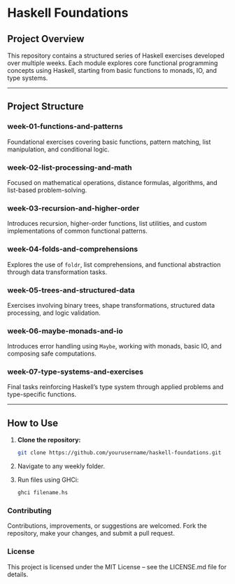 # Haskell Foundations

## Project Overview

This repository contains a structured series of Haskell exercises developed over multiple weeks. Each module explores core functional programming concepts using Haskell, starting from basic functions to monads, IO, and type systems.

---

## Project Structure

### week-01-functions-and-patterns
Foundational exercises covering basic functions, pattern matching, list manipulation, and conditional logic.

### week-02-list-processing-and-math
Focused on mathematical operations, distance formulas, algorithms, and list-based problem-solving.

### week-03-recursion-and-higher-order
Introduces recursion, higher-order functions, list utilities, and custom implementations of common functional patterns.

### week-04-folds-and-comprehensions
Explores the use of `foldr`, list comprehensions, and functional abstraction through data transformation tasks.

### week-05-trees-and-structured-data
Exercises involving binary trees, shape transformations, structured data processing, and logic validation.

### week-06-maybe-monads-and-io
Introduces error handling using `Maybe`, working with monads, basic IO, and composing safe computations.

### week-07-type-systems-and-exercises
Final tasks reinforcing Haskell’s type system through applied problems and type-specific functions.

---

## How to Use

1. **Clone the repository:**
   ```bash
   git clone https://github.com/yourusername/haskell-foundations.git
   ```
2. Navigate to any weekly folder.

3. Run files using GHCi:
   ```bash
   ghci filename.hs
   ```

### Contributing

Contributions, improvements, or suggestions are welcomed. Fork the repository, make your changes, and submit a pull request.

### License

This project is licensed under the MIT License – see the LICENSE.md file for details.